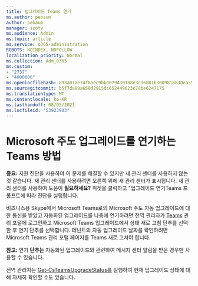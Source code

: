 ```yaml
---
title: 업그레이드 Teams 연기
ms.author: pebaum
author: pebaum
manager: scotv
ms.audience: Admin
ms.topic: article
ms.service: o365-administration
ROBOTS: NOINDEX, NOFOLLOW
localization_priority: Normal
ms.collection: Adm_O365
ms.custom:
- "2737"
- "4000006"
ms.openlocfilehash: 893a01ae74f8aec9bb0079430188e3cd6881b3009818830ea5572cfa41cdf71f
ms.sourcegitcommit: b5f7da89a650d2915dc652449623c78be6247175
ms.translationtype: MT
ms.contentlocale: ko-KR
ms.lasthandoff: 08/05/2021
ms.locfileid: "53923983"
---
```

# <a name="how-to-postpone-the-microsoft-driven-teams-upgrade"></a>Microsoft 주도 업그레이드를 연기하는 Teams 방법

**중요:** 지원 진단을 사용하여 이 문제를 해결할 수 있지만 새 관리 센터를 사용하지 않는 것 같습니다. 새 관리 센터를 사용하려면 오른쪽 위에 새 관리  센터가 표시됩니다. 새 관리 센터를 사용하여 도움이 **필요하세요?** 위젯을 클릭하고 "업그레이드 연기Teams 프롬프트에 따라 진단을 실행합니다.

비즈니스용 Skype에서 Microsoft Teams로의 Microsoft 주도 자동 업그레이드에 대한 통신을 받았고 자동화된 업그레이드를 나중에 연기하려면 전역 관리자가 [Teams](https://admin.teams.microsoft.com/dashboard) 관리 포털에 로그인하고 Microsoft Teams 업그레이드에서 상태 새로  고침 단추를 선택한 후  연기 단추를 선택합니다. 테넌트의 자동 업그레이드 날짜를 확인하려면 Microsoft Teams 관리 포털 페이지를 Teams 새로 고쳐야 합니다.

**참고:** 연기 **단추는** 자동화된 업그레이드와 관련하여 메시지 센터 알림을 받은 경우만 사용할 수 있습니다. 

전역 관리자는 [Get-CsTeamsUpgradeStatus를](https://docs.microsoft.com/powershell/module/skype/get-csteamsupgradestatus?view=skype-ps) 실행하여 현재 업그레이드 상태에 대해 자세히 확인할 수도 있습니다.
